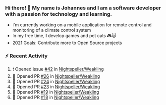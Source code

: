 ### Hi there! 👋 My name is Johannes and I am a software developer with a passion for technology and learning.   
- I'm currently working on a mobile application for remote control and monitoring of a climate control system
- In my free time, I develop games and pet cats 🎮🐱
- 2021 Goals: Contribute more to Open Source projects

### :zap: Recent Activity
<!--START_SECTION:activity-->
1. ❗️ Opened issue [#42](https://github.com/Nightspeller/Weakling/issues/42) in [Nightspeller/Weakling](https://github.com/Nightspeller/Weakling)
2. 💪 Opened PR [#26](https://github.com/Nightspeller/Weakling/pull/26) in [Nightspeller/Weakling](https://github.com/Nightspeller/Weakling)
3. 💪 Opened PR [#24](https://github.com/Nightspeller/Weakling/pull/24) in [Nightspeller/Weakling](https://github.com/Nightspeller/Weakling)
4. 💪 Opened PR [#23](https://github.com/Nightspeller/Weakling/pull/23) in [Nightspeller/Weakling](https://github.com/Nightspeller/Weakling)
5. 💪 Opened PR [#19](https://github.com/Nightspeller/Weakling/pull/19) in [Nightspeller/Weakling](https://github.com/Nightspeller/Weakling)
6. 💪 Opened PR [#18](https://github.com/Nightspeller/Weakling/pull/18) in [Nightspeller/Weakling](https://github.com/Nightspeller/Weakling)
<!--END_SECTION:activity-->
